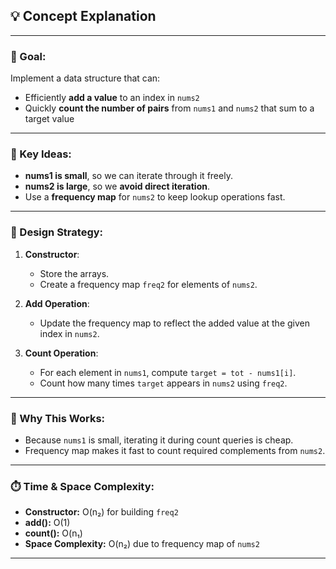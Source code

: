 ## 💡 Concept Explanation

---

### 🔑 Goal:

Implement a data structure that can:

- Efficiently **add a value** to an index in `nums2`
- Quickly **count the number of pairs** from `nums1` and `nums2` that sum to a target value

---

### 🧠 Key Ideas:

- **nums1 is small**, so we can iterate through it freely.
- **nums2 is large**, so we **avoid direct iteration**.
- Use a **frequency map** for `nums2` to keep lookup operations fast.

---

### 🧰 Design Strategy:

1. **Constructor**:
   - Store the arrays.
   - Create a frequency map `freq2` for elements of `nums2`.

2. **Add Operation**:
   - Update the frequency map to reflect the added value at the given index in `nums2`.

3. **Count Operation**:
   - For each element in `nums1`, compute `target = tot - nums1[i]`.
   - Count how many times `target` appears in `nums2` using `freq2`.

---

### 💼 Why This Works:

- Because `nums1` is small, iterating it during count queries is cheap.
- Frequency map makes it fast to count required complements from `nums2`.

---

### ⏱️ Time & Space Complexity:

- **Constructor:** O(n₂) for building `freq2`
- **add():** O(1)
- **count():** O(n₁)
- **Space Complexity:** O(n₂) due to frequency map of `nums2`

---

